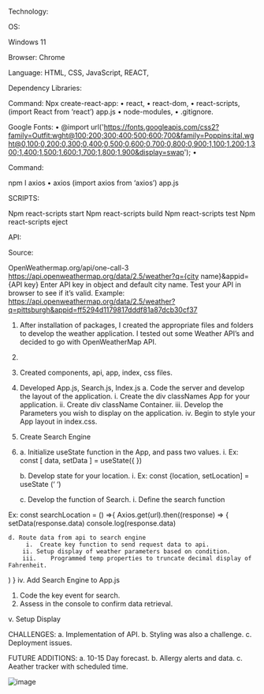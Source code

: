 Technology:

OS: 

Windows 11

Browser: Chrome

Language: HTML, CSS, JavaScript, REACT,

Dependency Libraries: 

Command: Npx create-react-app:
•	react, 
•	react-dom,
•	react-scripts, 
(import React from ‘react’) app.js
•	node-modules,
•	.gitignore.

 Google Fonts:
•	@import url('https://fonts.googleapis.com/css2?family=Outfit:wght@100;200;300;400;500;600;700&family=Poppins:ital,wght@0,100;0,200;0,300;0,400;0,500;0,600;0,700;0,800;0,900;1,100;1,200;1,300;1,400;1,500;1,600;1,700;1,800;1,900&display=swap');
•	


Command: 

npm I axios
•	axios
(import axios from ‘axios’) app.js


SCRIPTS:

 
Npm react-scripts start
Npm  react-scripts build
Npm react-scripts test
Npm react-scripts eject


API:

Source:

OpenWeathermap.org/api/one-call-3
https://api.openweathermap.org/data/2.5/weather?q={city name}&appid={API key}
Enter API key in object and default city name.
Test your API in browser to see if it’s valid.
Example:
https://api.openweathermap.org/data/2.5/weather?q=pittsburgh&appid=ff5294d1179817dddf81a87dcb30cf37




1.	After installation of packages, I created the appropriate files and folders to develop the weather application.   I tested out some Weather API’s and decided to go with OpenWeatherMap API.
2.	
3.	Created components, api, app, index, css files.
4.	Developed App.js, Search.js, Index.js
a.	Code the server and develop the layout of the application.
			i.	Create the div classNames  App for your application.
			ii.	Create div className Container.
			iii.	Develop the Parameters you wish to display on the application.
			iv.	Begin to style your App layout in index.css.
			
4.	Create Search Engine
5.	
	a.	Initialize useState function in the App, and pass two values.
		i.	Ex: const [ data, setData ] = useState({ })
		
	b.	Develop state for your location.
		i.	Ex: const {location, setLocation] = useState (‘ ‘)
		
	c.	Develop the function of Search.
		i.	Define the search function
		
		
Ex:  const searchLocation = () =>{
	Axios.get(url).then((response) => {
setData(response.data)
console.log(response.data)

	d. Route data from api to search engine 
		 i.  Create key function to send request data to api.
		ii.	Setup display of weather parameters based on condition.
		iii.	Programmed temp properties to truncate decimal display of Fahrenheit. 
	
)
}
		iv.	Add Search Engine to App.js
1.	Code the key event for search.
2.	Assess in the console to confirm data retrieval.

v.	Setup Display

CHALLENGES:
	a. Implementation of API.
	b. Styling was also a challenge.
	c. Deployment issues.


FUTURE ADDITIONS:
	a. 10-15 Day forecast.
	b. Allergy alerts and data.
	c. Aeather tracker with scheduled time.


![image](https://user-images.githubusercontent.com/110206975/198930455-f1188bec-9d28-48a5-bad0-c86c4361bb6d.png)


